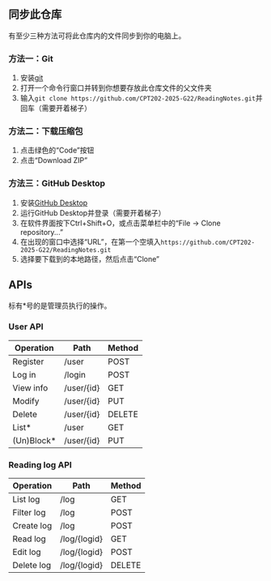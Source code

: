 ## 同步此仓库
有至少三种方法可将此仓库内的文件同步到你的电脑上。

### 方法一：Git
1. 安装[git](https://git-scm.com/downloads)
2. 打开一个命令行窗口并转到你想要存放此仓库文件的父文件夹
3. 输入`git clone https://github.com/CPT202-2025-G22/ReadingNotes.git`并回车（需要开着梯子）

### 方法二：下载压缩包
1. 点击绿色的“Code”按钮
2. 点击“Download ZIP”

### 方法三：GitHub Desktop
1. 安装[GitHub Desktop](https://desktop.github.com/download/)
2. 运行GitHub Desktop并登录（需要开着梯子）
3. 在软件界面按下Ctrl+Shift+O，或点击菜单栏中的“File -> Clone repository...”
4. 在出现的窗口中选择“URL”，在第一个空填入`https://github.com/CPT202-2025-G22/ReadingNotes.git`
5. 选择要下载到的本地路径，然后点击“Clone”


## APIs
标有*号的是管理员执行的操作。

### User API
| Operation  | Path       | Method |
|------------|------------|--------|
| Register   | /user      | POST   |
| Log in     | /login     | POST   |
| View info  | /user/{id} | GET    |
| Modify     | /user/{id} | PUT    |
| Delete     | /user/{id} | DELETE |
| List*      | /user      | GET    |
| (Un)Block* | /user/{id} | PUT    |

### Reading log API
| Operation   | Path         | Method |
|-------------|--------------|--------|
| List log    | /log         | GET    |
| Filter log  | /log         | POST   |
| Create log  | /log         | POST   |
| Read log    | /log/{logid} | GET    |
| Edit log    | /log/{logid} | POST   |
| Delete log  | /log/{logid} | DELETE |
